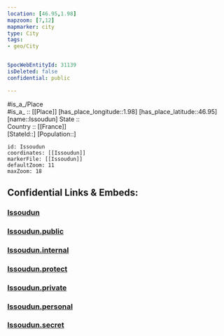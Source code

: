 ```yaml
---
location: [46.95,1.98] 
mapzoom: [7,12] 
mapmarker: city 
type: City
tags:
- geo/City


SpocWebEntityId: 31139
isDeleted: false
confidential: public

---
```

#is_a_/Place  
#is_a_ :: [[Place]] 
[has_place_longitude::1.98] 
[has_place_latitude::46.95] 
[name::Issoudun] 
State ::  
Country :: [[France]]  
[StateId::] 
[Population::] 



```leaflet
id: Issoudun
coordinates: [[Issoudun]] 
markerFile: [[Issoudun]] 
defaultZoom: 11 
maxZoom: 18
```


## Confidential Links & Embeds: 

### [Issoudun](/_Standards/Earth/Continent/Europe/Europe~West/France/regions~France/Val_de_Loire/departments~Val_de_Loire/Indre/communes~Indre/Issoudun/cities~Issoudun/Issoudun.md) 

### [Issoudun.public](/_public/Earth/Continent/Europe/Europe~West/France/regions~France/Val_de_Loire/departments~Val_de_Loire/Indre/communes~Indre/Issoudun/cities~Issoudun/Issoudun.public.md) 

### [Issoudun.internal](/_internal/Earth/Continent/Europe/Europe~West/France/regions~France/Val_de_Loire/departments~Val_de_Loire/Indre/communes~Indre/Issoudun/cities~Issoudun/Issoudun.internal.md) 

### [Issoudun.protect](/_protect/Earth/Continent/Europe/Europe~West/France/regions~France/Val_de_Loire/departments~Val_de_Loire/Indre/communes~Indre/Issoudun/cities~Issoudun/Issoudun.protect.md) 

### [Issoudun.private](/_private/Earth/Continent/Europe/Europe~West/France/regions~France/Val_de_Loire/departments~Val_de_Loire/Indre/communes~Indre/Issoudun/cities~Issoudun/Issoudun.private.md) 

### [Issoudun.personal](/_personal/Earth/Continent/Europe/Europe~West/France/regions~France/Val_de_Loire/departments~Val_de_Loire/Indre/communes~Indre/Issoudun/cities~Issoudun/Issoudun.personal.md) 

### [Issoudun.secret](/_secret/Earth/Continent/Europe/Europe~West/France/regions~France/Val_de_Loire/departments~Val_de_Loire/Indre/communes~Indre/Issoudun/cities~Issoudun/Issoudun.secret.md)

